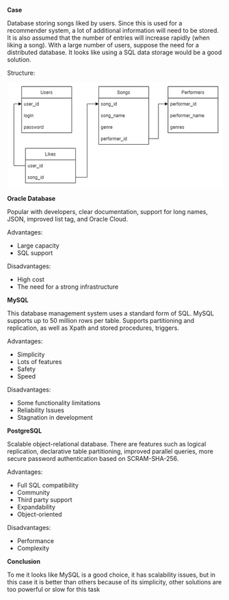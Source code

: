 **Case**

Database storing songs liked by users. Since this is used for a recommender system, a lot of additional information
will need to be stored. It is also assumed that the number of entries will increase rapidly (when liking a song). 
With a large number of users, suppose the need for a distributed database.
It looks like using a SQL data storage would be a good solution.

Structure:

<img src="https://github.com/Yuki-53/web_python/blob/hw_4/imgs/database.jpg"/>

**Oracle Database**

Popular with developers, clear documentation, support for long names, JSON, improved list tag, and Oracle Cloud.

Advantages:
- Large capacity
- SQL support

Disadvantages:
- High cost
- The need for a strong infrastructure

**MySQL**

This database management system uses a standard form of SQL. MySQL supports up to 50 million rows per table.
Supports partitioning and replication, as well as Xpath and stored procedures, triggers.

Advantages:
- Simplicity
- Lots of features
- Safety
- Speed

Disadvantages:
- Some functionality limitations
- Reliability Issues
- Stagnation in development

**PostgreSQL**

Scalable object-relational database. There are features such as logical replication, declarative table partitioning,
improved parallel queries, more secure password authentication based on SCRAM-SHA-256.

Advantages:
- Full SQL compatibility
- Community
- Third party support
- Expandability
- Object-oriented

Disadvantages:
- Performance
- Сomplexity

**Conclusion**

To me it looks like MySQL is a good choice, it has scalability issues, but in this case it is better than others because 
of its simplicity, other solutions are too powerful or slow for this task
